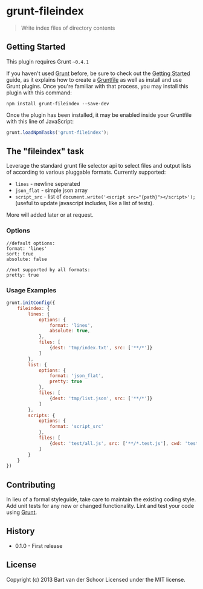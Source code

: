 # grunt-fileindex

> Write index files of directory contents

## Getting Started
This plugin requires Grunt `~0.4.1`

If you haven't used [Grunt](http://gruntjs.com/) before, be sure to check out the [Getting Started](http://gruntjs.com/getting-started) guide, as it explains how to create a [Gruntfile](http://gruntjs.com/sample-gruntfile) as well as install and use Grunt plugins. Once you're familiar with that process, you may install this plugin with this command:

```shell
npm install grunt-fileindex --save-dev
```

Once the plugin has been installed, it may be enabled inside your Gruntfile with this line of JavaScript:

```js
grunt.loadNpmTasks('grunt-fileindex');
```

## The "fileindex" task

Leverage the standard grunt file selector api to select files and output lists of according to various pluggable formats. Currently supported:

* `lines` - newline seperated
* `json_flat` - simple json array
* `script_src` - list of `document.write('<script src="{path}"></script>');` (useful to update javascript includes, like a list of tests).

More will added later or at request.

### Options

````
//default options:
format: 'lines'
sort: true
absolute: false

//not supported by all formats:
pretty: true
````

### Usage Examples

```js
grunt.initConfig({
	fileindex: {
		lines: {
			options: {
				format: 'lines',
				absolute: true,
			},
			files: [
				{dest: 'tmp/index.txt', src: ['**/*']}
			]
		},
		list: {
			options: {
				format: 'json_flat',
				pretty: true
			},
			files: [
				{dest: 'tmp/list.json', src: ['**/*']}
			]
		},
		scripts: {
			options: {
				format: 'script_src'
			},
			files: [
				{dest: 'test/all.js', src: ['**/*.test.js'], cwd: 'test', filter: 'isFile'}
			]
		}
	}
})
```

## Contributing
In lieu of a formal styleguide, take care to maintain the existing coding style. Add unit tests for any new or changed functionality. Lint and test your code using [Grunt](http://gruntjs.com/).

## History

* 0.1.0 - First release

## License

Copyright (c) 2013 Bart van der Schoor
Licensed under the MIT license.